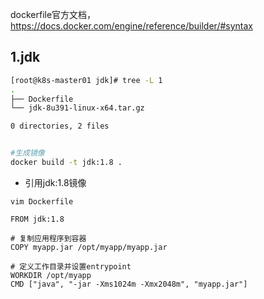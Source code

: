 dockerfile官方文档，https://docs.docker.com/engine/reference/builder/#syntax

## 1.jdk

```bash
[root@k8s-master01 jdk]# tree -L 1
.
├── Dockerfile
└── jdk-8u391-linux-x64.tar.gz

0 directories, 2 files


#生成镜像
docker build -t jdk:1.8 .
```

* 引用jdk:1.8镜像

```
vim Dockerfile

FROM jdk:1.8

# 复制应用程序到容器
COPY myapp.jar /opt/myapp/myapp.jar

# 定义工作目录并设置entrypoint
WORKDIR /opt/myapp
CMD ["java", "-jar -Xms1024m -Xmx2048m", "myapp.jar"]

```


